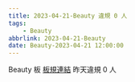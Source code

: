```yaml
---
title: 2023-04-21-Beauty 違規 0 人
tags:
    - Beauty
abbrlink: 2023-04-21-Beauty
date: Beauty-2023-04-21 12:00:00
---
```

Beauty 板 [板規連結](https://www.ptt.cc/bbs/Beauty/M.1630069980.A.84B.html)
昨天違規 0 人

